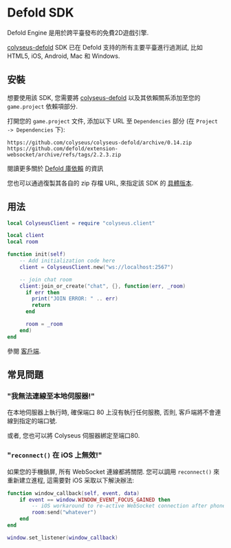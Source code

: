 # Defold SDK

Defold Engine 是用於跨平臺發布的免費2D遊戲引擎.

[colyseus-defold](https://github.com/colyseus/colyseus-defold) SDK 已在 Defold 支持的所有主要平臺進行過測試, 比如 HTML5, iOS,  Android, Mac 和 Windows.

## 安裝

想要使用該 SDK, 您需要將 [colyseus-defold](https://github.com/colyseus/colyseus-defold) 以及其依賴關系添加至您的 `game.project` 依賴項部分.

打開您的 `game.project` 文件, 添加以下 URL 至 `Dependencies` 部分 (在 `Project -> Dependencies` 下):

    https://github.com/colyseus/colyseus-defold/archive/0.14.zip
    https://github.com/defold/extension-websocket/archive/refs/tags/2.2.3.zip

閱讀更多關於 [Defold 庫依賴](http://www.defold.com/manuals/libraries/) 的資訊

您也可以通過復製其各自的 zip 存檔 URL, 來指定該 SDK 的 [具體版本](https://github.com/colyseus/colyseus-defold/releases).

## 用法

```lua
local ColyseusClient = require "colyseus.client"

local client
local room

function init(self)
    -- Add initialization code here
    client = ColyseusClient.new("ws://localhost:2567")

    -- join chat room
    client:join_or_create("chat", {}, function(err, _room)
      if err then
        print("JOIN ERROR: " .. err)
        return
      end

      room = _room
    end)
end
```

參閱 [客戶端](/client/client/).

## 常見問題

### "我無法連線至本地伺服器!"

在本地伺服器上執行時, 確保端口 80 上沒有執行任何服務, 否則, 客戶端將不會連線到指定的端口號.

或者, 您也可以將 Colyseus 伺服器綁定至端口80.

### "`reconnect()` 在 iOS 上無效!"

如果您的手機鎖屏, 所有 WebSocket 連線都將關閉. 您可以調用 `reconnect()` 來重新建立進程, 這需要對 iOS 采取以下解決辦法:

```lua
function window_callback(self, event, data)
    if event == window.WINDOW_EVENT_FOCUS_GAINED then
        -- iOS workaround to re-active WebSocket connection after phone is unlocked
        room:send("whatever")
    end
end

window.set_listener(window_callback)
```
